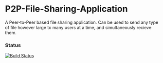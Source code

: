 # P2P-File-Sharing-Application
A Peer-to-Peer based file sharing application. Can be used to send any type of file however large to many users at a time, and simultaneously recieve them.

### Status
[![Build Status](https://travis-ci.org/simkimsia/UtilityBehaviors.png)](about:blank)


